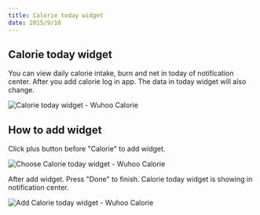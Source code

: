 ```yaml
---
title: Calorie today widget
date: 2015/9/10
---
```


## Calorie today widget

You can view daily calorie intake, burn and net in today of notification center. After you add calorie log in app. The data in today widget will also change.

![Calorie today widget - Wuhoo Calorie](/images/screenshot75.png)

## How to add widget

Click plus button before "Calorie" to add widget.

![Choose Calorie today widget - Wuhoo Calorie](/images/screenshot76.png)

After add widget. Press "Done" to finish. Calorie today widget is showing in notification center.

![Add Calorie today widget - Wuhoo Calorie](/images/screenshot77.png)
